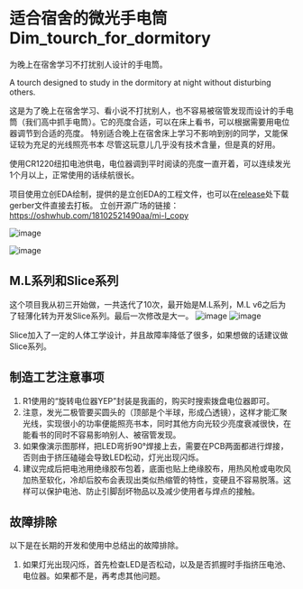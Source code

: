 # 适合宿舍的微光手电筒 Dim_tourch_for_dormitory
为晚上在宿舍学习不打扰别人设计的手电筒。

A tourch designed to study in the dormitory at night without disturbing others.

这是为了晚上在宿舍学习、看小说不打扰别人，也不容易被宿管发现而设计的手电筒（我们高中抓手电筒）。它的亮度合适，可以在床上看书，可以根据需要用电位器调节到合适的亮度。
特别适合晚上在宿舍床上学习不影响到别的同学，又能保证较为充足的光线照亮书本
尽管这玩意儿几乎没有技术含量，但是真的好用。

使用CR1220纽扣电池供电，电位器调到平时阅读的亮度一直开着，可以连续发光1个月以上，正常使用的话续航很长。

项目使用立创EDA绘制，提供的是立创EDA的工程文件，也可以在[release](https://github.com/Alicedrop/Dim_tourch_for_dormitory/releases)处下载gerber文件直接去打板。
立创开源广场的链接：
https://oshwhub.com/18102521490aa/mi-l_copy

![image](https://github.com/Alicedrop/Dim_tourch_for_dormitory/assets/128953967/1079138d-0497-4727-b945-bcccdd446c3c)

![image](https://github.com/Alicedrop/Dim_tourch_for_dormitory/assets/128953967/d134ebe8-1270-4ea2-9bdd-ba882e41fc01)

## M.L系列和Slice系列
这个项目我从初三开始做，一共迭代了10次，最开始是M.L系列，M.L v6之后为了轻薄化转为开发Slice系列。最后一次修改是大一。
![image](https://github.com/Alicedrop/Dim_tourch_for_dormitory/assets/128953967/d60a3e8e-cdba-40ba-846f-228d89e55968)
![image](https://github.com/Alicedrop/Dim_tourch_for_dormitory/assets/128953967/f6778abc-02ba-4dd4-bc99-0d9b0e08a147)

Slice加入了一定的人体工学设计，并且故障率降低了很多，如果想做的话建议做Slice系列。

## 制造工艺注意事项
1. R1使用的“旋转电位器YEP”封装是我画的，购买时搜索拨盘电位器即可。
2. 注意，发光二极管要买圆头的（顶部是个半球，形成凸透镜），这样才能汇聚光线，实现很小的功率便能照亮书本，同时其他方向光较少亮度衰减很快，在能看书的同时不容易影响别人、被宿管发现。
3. 如果像演示图那样，把LED弯折90°焊接上去，需要在PCB两面都进行焊接，否则由于挤压磕碰会导致LED松动，灯光出现闪烁。
4. 建议完成后把电池用绝缘胶布包着，底面也贴上绝缘胶布，用热风枪或电吹风加热至软化，冷却后胶布会表现出类似热缩管的特性，变硬且不容易脱落。这样可以保护电池、防止引脚刮坏物品以及减少使用者与焊点的接触。

## 故障排除
以下是在长期的开发和使用中总结出的故障排除。
1. 如果灯光出现闪烁，首先检查LED是否松动，以及是否抓握时手指挤压电池、电位器。如果都不是，再考虑其他问题。
